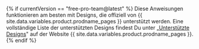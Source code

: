 {% if currentVersion == "free-pro-team@latest" %}
Diese Anweisungen funktionieren am besten mit Designs, die offiziell von {{ site.data.variables.product.prodname_pages }} unterstützt werden. Eine vollständige Liste der unterstützten Designs findest Du unter „[Unterstützte Designs](https://pages.github.com/themes/)" auf der Website {{ site.data.variables.product.prodname_pages }}.
{% endif %}
